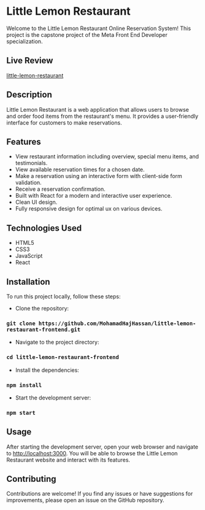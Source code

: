# Little Lemon Restaurant

Welcome to the Little Lemon Restaurant Online Reservation System! This project
is the capstone project of the Meta Front End Developer specialization.

## Live Review

[little-lemon-restaurant](https://little-lemon-mohamad-haj-hassan.netlify.app/)

## Description

Little Lemon Restaurant is a web application that allows users to browse and
order food items from the restaurant's menu. It provides a user-friendly
interface for customers to make reservations.

## Features

- View restaurant information including overview, special menu items, and
    testimonials.
- View available reservation times for a chosen date.
- Make a reservation using an interactive form with client-side form
    validation.
- Receive a reservation confirmation.
- Built with React for a modern and interactive user experience.
- Clean UI design.
- Fully responsive design for optimal ux on various devices.

## Technologies Used

- HTML5
- CSS3
- JavaScript
- React

## Installation

To run this project locally, follow these steps:

- Clone the repository:

### `git clone https://github.com/MohamadHajHassan/little-lemon-restaurant-frontend.git`

- Navigate to the project directory:

### `cd little-lemon-restaurant-frontend`

- Install the dependencies:

### `npm install`

- Start the development server:

### `npm start`

## Usage

After starting the development server, open your web browser and navigate to
[http://localhost:3000](http://localhost:3000). You will be able to browse the Little Lemon Restaurant
website and interact with its features.

## Contributing

Contributions are welcome! If you find any issues or have suggestions for
improvements, please open an issue on the GitHub repository.
